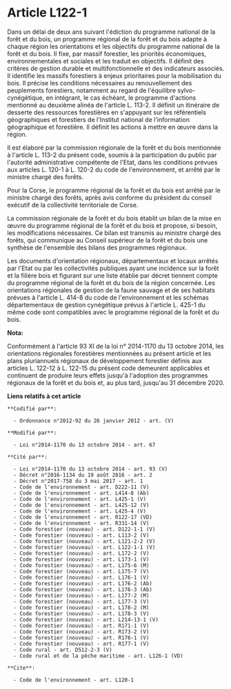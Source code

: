# Article L122-1

Dans un délai de deux ans suivant l'édiction du programme national de la forêt et du bois, un programme régional de la forêt
et du bois adapte à chaque région les orientations et les objectifs du programme national de la forêt et du bois. Il fixe,
par massif forestier, les priorités économiques, environnementales et sociales et les traduit en objectifs. Il définit des
critères de gestion durable et multifonctionnelle et des indicateurs associés. Il identifie les massifs forestiers à enjeux
prioritaires pour la mobilisation du bois. Il précise les conditions nécessaires au renouvellement des peuplements
forestiers, notamment au regard de l'équilibre sylvo-cynégétique, en intégrant, le cas échéant, le programme d'actions
mentionné au deuxième alinéa de l'article L. 113-2. Il définit un itinéraire de desserte des ressources forestières en
s'appuyant sur les référentiels géographiques et forestiers de l'Institut national de l'information géographique et
forestière. Il définit les actions à mettre en œuvre dans la région. 

Il est élaboré par la commission régionale de la forêt et du bois mentionnée à l'article L. 113-2 du présent code, soumis à
la participation du public par l'autorité administrative compétente de l'Etat, dans les conditions prévues aux articles L.
120-1 à L. 120-2 du code de l'environnement, et arrêté par le ministre chargé des forêts. 

Pour la Corse, le programme régional de la forêt et du bois est arrêté par le ministre chargé des forêts, après avis conforme
du président du conseil exécutif de la collectivité territoriale de Corse. 

La commission régionale de la forêt et du bois établit un bilan de la mise en œuvre du programme régional de la forêt et du
bois et propose, si besoin, les modifications nécessaires. Ce bilan est transmis au ministre chargé des forêts, qui
communique au Conseil supérieur de la forêt et du bois une synthèse de l'ensemble des bilans des programmes régionaux. 

Les documents d'orientation régionaux, départementaux et locaux arrêtés par l'Etat ou par les collectivités publiques ayant
une incidence sur la forêt et la filière bois et figurant sur une liste établie par décret tiennent compte du programme
régional de la forêt et du bois de la région concernée. Les orientations régionales de gestion de la faune sauvage et de ses
habitats prévues à l'article L. 414-8 du code de l'environnement et les schémas départementaux de gestion cynégétique prévus
à l'article L. 425-1 du même code sont compatibles avec le programme régional de la forêt et du bois.

**Nota:**

Conformément à l'article 93 XI de la loi n° 2014-1170 du 13 octobre 2014, les orientations régionales forestières mentionnées
au présent article et les plans pluriannuels régionaux de développement forestier définis aux articles L. 122-12 à L. 122-15
du présent code demeurent applicables et continuent de produire leurs effets jusqu'à l'adoption des programmes régionaux de
la forêt et du bois et, au plus tard, jusqu'au 31 décembre 2020.

**Liens relatifs à cet article**

	**Codifié par**:

	  - Ordonnance n°2012-92 du 26 janvier 2012 - art. (V)

	**Modifié par**:

	  - Loi n°2014-1170 du 13 octobre 2014 - art. 67

	**Cité par**:

	  - Loi n°2014-1170 du 13 octobre 2014 - art. 93 (V)
	  - Décret n°2016-1134 du 19 août 2016 - art. 2
	  - Décret n°2017-758 du 3 mai 2017 - art. 1
	  - Code de l'environnement - art. D222-11 (V)
	  - Code de l'environnement - art. L414-8 (Ab)
	  - Code de l'environnement - art. L425-1 (V)
	  - Code de l'environnement - art. L425-12 (V)
	  - Code de l'environnement - art. L425-4 (V)
	  - Code de l'environnement - art. R122-17 (VD)
	  - Code de l'environnement - art. R331-14 (V)
	  - Code forestier (nouveau) - art. D122-1-1 (V)
	  - Code forestier (nouveau) - art. L113-2 (V)
	  - Code forestier (nouveau) - art. L121-2-2 (V)
	  - Code forestier (nouveau) - art. L122-1-1 (V)
	  - Code forestier (nouveau) - art. L172-2 (V)
	  - Code forestier (nouveau) - art. L173-1 (V)
	  - Code forestier (nouveau) - art. L175-6 (M)
	  - Code forestier (nouveau) - art. L175-7 (V)
	  - Code forestier (nouveau) - art. L176-1 (V)
	  - Code forestier (nouveau) - art. L176-2 (Ab)
	  - Code forestier (nouveau) - art. L176-3 (Ab)
	  - Code forestier (nouveau) - art. L177-2 (M)
	  - Code forestier (nouveau) - art. L177-3 (V)
	  - Code forestier (nouveau) - art. L178-2 (M)
	  - Code forestier (nouveau) - art. L178-3 (V)
	  - Code forestier (nouveau) - art. L214-13-1 (V)
	  - Code forestier (nouveau) - art. R171-1 (V)
	  - Code forestier (nouveau) - art. R173-2 (V)
	  - Code forestier (nouveau) - art. R176-1 (V)
	  - Code forestier (nouveau) - art. R177-1 (V)
	  - Code rural - art. D512-2-3 (V)
	  - Code rural et de la pêche maritime - art. L126-1 (VD)

	**Cite**:

	  - Code de l'environnement - art. L120-1
